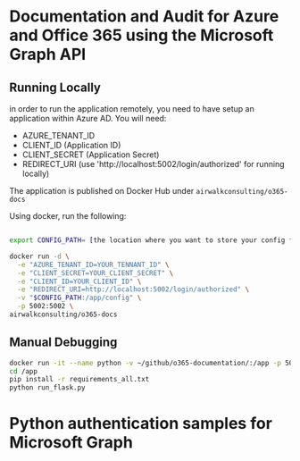 # Documentation and Audit for Azure and Office 365 using the Microsoft Graph API

## Running Locally
in order to run the application remotely, you need to have setup an application within Azure AD.
You will need:
- AZURE_TENANT_ID
- CLIENT_ID (Application ID)
- CLIENT_SECRET (Application Secret)
- REDIRECT_URI (use 'http://localhost:5002/login/authorized' for running locally)

The application is published on Docker Hub under `airwalkconsulting/o365-docs`

Using docker, run the following:

```bash

export CONFIG_PATH= [the location where you want to store your config files]

docker run -d \
  -e "AZURE_TENANT_ID=YOUR_TENNANT_ID" \
  -e "CLIENT_SECRET=YOUR_CLIENT_SECRET" \
  -e "CLIENT_ID=YOUR_CLIENT_ID" \
  -e "REDIRECT_URI=http://localhost:5002/login/authorized" \
  -v "$CONFIG_PATH:/app/config" \
  -p 5002:5002 \
airwalkconsulting/o365-docs 

```

## Manual Debugging

```bash
docker run -it --name python -v ~/github/o365-documentation/:/app -p 5002:5002 python bash
cd /app
pip install -r requirements_all.txt
python run_flask.py

```

# Python authentication samples for Microsoft Graph

